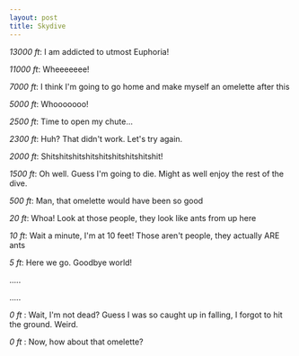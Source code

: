 ```yaml
---
layout: post
title: Skydive
---
```


_13000 ft_: I am addicted to utmost Euphoria!

_11000 ft_: Wheeeeeee!

_7000 ft_: I think I'm going to go home and make myself an omelette after this

_5000 ft_: Whooooooo!

_2500 ft_: Time to open my chute...

_2300 ft_: Huh? That didn't work. Let's try again.

_2000 ft_: Shitshitshitshitshitshitshitshitshit!

_1500 ft_: Oh well. Guess I'm going to die. Might as well enjoy the rest of the dive.

_500 ft_: Man, that omelette would have been so good

_20 ft_: Whoa! Look at those people, they look like ants from up here

_10 ft_: Wait a minute, I'm at 10 feet! Those aren't people, they actually ARE ants

_5 ft_: Here we go. Goodbye world!

.....

.....

_0 ft_ : Wait, I'm not dead? Guess I was so caught up in falling, I forgot to hit the ground. Weird.

_0 ft_ : Now, how about that omelette?
